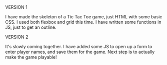 VERSION 1

I have made the skeleton of a Tic Tac Toe game, just HTML with some basic CSS. I used both flexbox and grid this time. I have written some functions in JS, just to get an outline.

VERSION 2

It's slowly coming together. I have added some JS to open up a form to enter player names, and save them for the game. Next step is to actually make the game playable!
